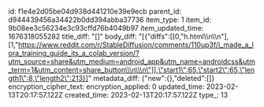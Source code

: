 id: f1e4e2d05be04d938d441210e39e9ecb
parent_id: d944439456a34422b0dd394abba37736
item_type: 1
item_id: 9b08ee3c56234e3c93cffd76b4049b97
item_updated_time: 1676318055282
title_diff: "[]"
body_diff: "[{\"diffs\":[[0,\"h.html\\\n\\\n\"],[1,\"https://www.reddit.com/r/StableDiffusion/comments/110up3f/i_made_a_lora_training_guide_its_a_colab_version/?utm_source=share&utm_medium=android_app&utm_name=androidcss&utm_term=1&utm_content=share_button\\\n\\\n\"]],\"start1\":65,\"start2\":65,\"length1\":8,\"length2\":213}]"
metadata_diff: {"new":{},"deleted":[]}
encryption_cipher_text: 
encryption_applied: 0
updated_time: 2023-02-13T20:17:57.122Z
created_time: 2023-02-13T20:17:57.122Z
type_: 13